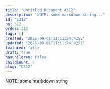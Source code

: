 ```yaml
---
title: "Untitled Document #312"
description: "NOTE: some markdown string..."
id: "C312"
no: 312
order: 312
tags: []
created: "2025-09-01T11:11:24.425Z"
updated: "2025-09-01T11:11:24.425Z"
featured: false
draft: true
hasChildren: false
childCount: 0
slug: "C312"
---
```


NOTE: some markdown string
